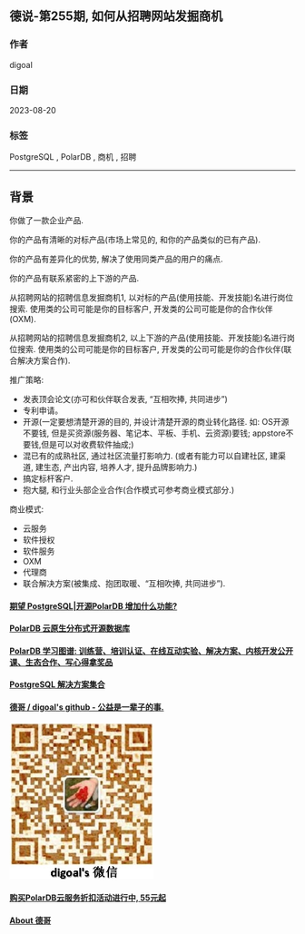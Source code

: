 ## 德说-第255期, 如何从招聘网站发掘商机    
    
### 作者    
digoal    
    
### 日期    
2023-08-20    
    
### 标签    
PostgreSQL , PolarDB , 商机 , 招聘    
    
----    
    
## 背景    
你做了一款企业产品.   
  
你的产品有清晰的对标产品(市场上常见的, 和你的产品类似的已有产品).   
  
你的产品有差异化的优势, 解决了使用同类产品的用户的痛点.   
  
你的产品有联系紧密的上下游的产品.   
  
从招聘网站的招聘信息发掘商机1, 以对标的产品(使用技能、开发技能)名进行岗位搜索. 使用类的公司可能是你的目标客户, 开发类的公司可能是你的合作伙伴(OXM).    
  
从招聘网站的招聘信息发掘商机2, 以上下游的产品(使用技能、开发技能)名进行岗位搜索. 使用类的公司可能是你的目标客户, 开发类的公司可能是你的合作伙伴(联合解决方案合作).    
  
推广策略:  
- 发表顶会论文(亦可和伙伴联合发表, “互相吹捧, 共同进步”)  
- 专利申请。  
- 开源(一定要想清楚开源的目的, 并设计清楚开源的商业转化路径. 如: OS开源不要钱, 但是买资源(服务器、笔记本、平板、手机、云资源)要钱; appstore不要钱,但是可以对收费软件抽成;)  
- 混已有的成熟社区, 通过社区流量打影响力. (或者有能力可以自建社区, 建渠道, 建生态, 产出内容, 培养人才, 提升品牌影响力.)   
- 搞定标杆客户.  
- 抱大腿, 和行业头部企业合作(合作模式可参考商业模式部分.)  
  
商业模式:  
- 云服务  
- 软件授权  
- 软件服务  
- OXM  
- 代理商  
- 联合解决方案(被集成、抱团取暖、“互相吹捧, 共同进步”).  
  
  
  
  
  
#### [期望 PostgreSQL|开源PolarDB 增加什么功能?](https://github.com/digoal/blog/issues/76 "269ac3d1c492e938c0191101c7238216")
  
  
#### [PolarDB 云原生分布式开源数据库](https://github.com/ApsaraDB "57258f76c37864c6e6d23383d05714ea")
  
  
#### [PolarDB 学习图谱: 训练营、培训认证、在线互动实验、解决方案、内核开发公开课、生态合作、写心得拿奖品](https://www.aliyun.com/database/openpolardb/activity "8642f60e04ed0c814bf9cb9677976bd4")
  
  
#### [PostgreSQL 解决方案集合](../201706/20170601_02.md "40cff096e9ed7122c512b35d8561d9c8")
  
  
#### [德哥 / digoal's github - 公益是一辈子的事.](https://github.com/digoal/blog/blob/master/README.md "22709685feb7cab07d30f30387f0a9ae")
  
  
![digoal's wechat](../pic/digoal_weixin.jpg "f7ad92eeba24523fd47a6e1a0e691b59")
  
  
#### [购买PolarDB云服务折扣活动进行中, 55元起](https://www.aliyun.com/activity/new/polardb-yunparter?userCode=bsb3t4al "e0495c413bedacabb75ff1e880be465a")
  
  
#### [About 德哥](https://github.com/digoal/blog/blob/master/me/readme.md "a37735981e7704886ffd590565582dd0")
  

